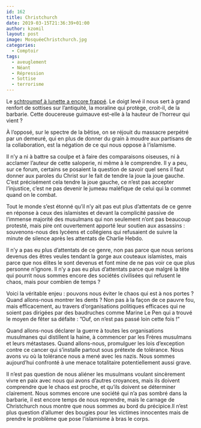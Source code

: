 ```yaml
---
id: 162
title: Christchurch
date: 2019-03-15T21:36:39+01:00
author: kzomil
layout: post
image: MosquéeChristchurch.jpg
categories:
  - Comptoir
tags:
  - aveuglement
  - Néant
  - Répression
  - Sottise
  - terrorisme
---
```

Le [schtroumpf à lunette a encore frappé](https://www.causeur.fr/attentat-anti-musulmans-de-christchurch-le-massacre-des-innocents-159897). Le doigt levé il nous sert à grand renfort de sottises sur l’antiquité, la moraline qui protège, croit-il, de la barbarie. Cette doucereuse guimauve est-elle à la hauteur de l’horreur qui vient ?

À l’opposé, sur le spectre de la bêtise, on se réjouit du massacre perpétré par un demeuré, qui en plus de donner du grain à moudre aux partisans de la collaboration, est la négation de ce qui nous oppose à l’islamisme.

Il n’y a ni à battre sa coulpe et à faire des comparaisons oiseuses, ni à acclamer l’auteur de cette saloperie, ni même à le comprendre. Il y a peu, sur ce forum, certains se posaient la question de savoir quel sens il faut donner aux paroles du Christ sur le fait de tendre la joue la joue gauche. C’est précisément cela tendre la joue gauche, ce n’est pas accepter l’injustice, c’est ne pas devenir le jumeau maléfique de celui qui la commet quand on le combat.

Tout le monde s’est étonné qu’il n’y ait pas eut plus d’attentats de ce genre en réponse à ceux des islamistes et devant la complicité passive de l’immense majorité des musulmans qui non seulement n’ont pas beaucoup protesté, mais pire ont ouvertement apporté leur soutien aux assassins : souvenons-nous des lycéens et collégiens qui refusaient de suivre la minute de silence après les attentats de Charlie Hebdo.

Il n’y a pas eu plus d’attentats de ce genre, non pas parce que nous serions devenus des êtres veules tendant la gorge aux couteaux islamistes, mais parce que nos élites le sont devenus et font mine de ne pas voir ce que plus personne n’ignore. Il n’y a pas eu plus d’attentats parce que malgré la tête qui pourrit nous sommes encore des sociétés civilisées qui refusent le chaos, mais pour combien de temps ?

Voici la véritable enjeu : pouvons nous éviter le chaos qui est à nos portes ? Quand allons-nous montrer les dents ? Non pas à la façon de ce pauvre fou, mais efficacement, au travers d’organisations politiques efficaces qui ne soient pas dirigées par des baudruches comme Marine Le Pen qui a trouvé le moyen de fêter sa défaite : ”Ouf, on n’est pas passé loin cette fois !”

Quand allons-nous déclarer la guerre à toutes les organisations musulmanes qui distillent la haine, à commencer par les Frères musulmans et leurs métastases. Quand allons-nous, promulguer les lois d’exception contre ce cancer qui s’installe partout sous prétexte de tolérance. Nous avons vu où la tolérance nous a mené avec les nazis. Nous sommes aujourd’hui confronté à une menace totalitaire potentiellement aussi grave.

Il n’est pas question de nous aliéner les musulmans voulant sincèrement vivre en paix avec nous qui avons d’autres croyances, mais ils doivent comprendre que le chaos est proche, et qu’ils doivent se déterminer clairement. Nous sommes encore une société qui n’a pas sombré dans la barbarie, il est encore temps de nous reprendre, mais le carnage de Christchurch nous montre que nous sommes au bord du précipice.Il n’est plus question d’allumer des bougies pour les victimes innocentes mais de prendre le problème que pose l’islamisme à bras le corps.
